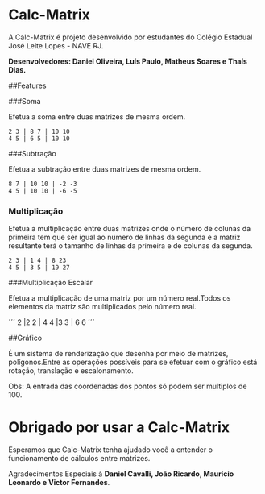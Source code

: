 # Calc-Matrix

A Calc-Matrix é projeto desenvolvido por estudantes do Colégio Estadual José Leite Lopes - NAVE RJ.


**Desenvolvedores: Daniel Oliveira, Luís Paulo, Matheus Soares e Thaís Dias.**

##Features

###Soma

Efetua a soma entre duas matrizes de mesma ordem.
```
2 3 | 8 7 | 10 10
4 5 | 6 5 | 10 10
```

###Subtração

Efetua a subtração entre duas matrizes de mesma ordem.

```
8 7 | 10 10 | -2 -3
4 5 | 10 10 | -6 -5
```

### Multiplicação

Efetua a multiplicação entre duas matrizes onde o número de colunas da primeira tem que ser igual ao número de linhas da segunda e a matriz resultante terá o tamanho de linhas da primeira e de colunas da segunda.

```
2 3 | 1 4 | 8 23
4 5 | 3 5 | 19 27
```

###Multiplicação Escalar

Efetua a multiplicação de uma matriz por um número real.Todos os elementos da matriz são multiplicados pelo número real.

´´´
2  |2 2 |  4 4
   |3 3 |  6 6
´´´

##Gráfico

È um sistema de renderização que desenha por meio de matrizes, polígonos.Entre as operações possíveis para se efetuar com o gráfico está rotação, translação e escalonamento.


Obs: A entrada das coordenadas dos pontos só podem ser multiplos de 100.

# Obrigado por usar a Calc-Matrix

Esperamos que Calc-Matrix tenha ajudado você a entender o funcionamento de cálculos entre matrizes.

Agradecimentos Especiais à **Daniel Cavalli, João Ricardo, Maurício Leonardo e Victor Fernandes**.








